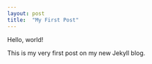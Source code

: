 ```yaml
---
layout: post
title:  "My First Post"
---
```


Hello, world!

This is my very first post on my new Jekyll blog.